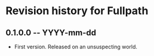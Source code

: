 # Revision history for Fullpath

## 0.1.0.0  -- YYYY-mm-dd

* First version. Released on an unsuspecting world.
